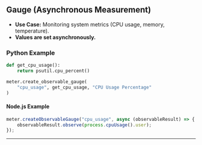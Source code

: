 
## **Gauge (Asynchronous Measurement)**
- **Use Case:** Monitoring system metrics (CPU usage, memory, temperature).
- **Values are set asynchronously.**

### **Python Example**
```python
def get_cpu_usage():
    return psutil.cpu_percent()

meter.create_observable_gauge(
    "cpu_usage", get_cpu_usage, "CPU Usage Percentage"
)
```

#### **Node.js Example**
```javascript
meter.createObservableGauge("cpu_usage", async (observableResult) => {
    observableResult.observe(process.cpuUsage().user);
});
```

---
